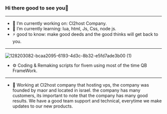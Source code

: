 ### Hi there good to see you👋
_______________________________
- 🔭 I’m currently working on: Cl2host Company.
- 🌱 I’m currently learning: lua, html, Js, Css, node js.
- ⚡ good to know: make good deeds and the good thinks will get back to you.
 _______________________________

![128203082-bcaa2095-6193-4d3c-8b32-e5fd7ade3b00 (1)](https://user-images.githubusercontent.com/77500505/132336861-38707aed-038d-48ef-bfc9-06f57cdfb65e.png)
 - ⚙️ Coding & Remaking scripts for fivem using most of the time QB FrameWork.
 _______________________________

 - 📕  Working at Cl2host company that hosting vps, the company was founded by maor and located in israel.
the company has many customers, its important to note that the company has many good results.
We have a good team support and technical, everytime we make updates to our new products.
